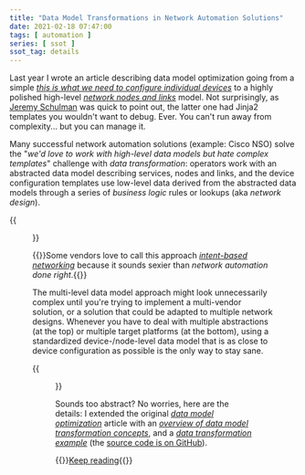 ```yaml
---
title: "Data Model Transformations in Network Automation Solutions"
date: 2021-02-18 07:47:00
tags: [ automation ]
series: [ ssot ]
ssot_tag: details
---
```

Last year I wrote an article describing data model optimization going from a simple *[this is what we need to configure individual devices](/kb/DataModels/index/)* to a highly polished high-level *[network nodes and links](/kb/DataModels/40-Link%20Prefixes.html)* model. Not surprisingly, as [Jeremy Schulman](https://www.ipspace.net/Author:Jeremy_Schulman) was quick to point out, the latter one had Jinja2 templates you wouldn't want to debug. Ever. You can't run away from complexity... but you can manage it.

Many successful network automation solutions (example: Cisco NSO) solve the "*we'd love to work with high-level data models but hate complex templates*" challenge with *data transformation*: operators work with an abstracted data model describing services, nodes and links, and the device configuration templates use low-level data derived from the abstracted data models through a series of *business logic* rules or lookups (aka *network design*). 
<!--more-->
{{<figure src="/2021/02/dm-magic.png" caption="High-level overview of the process">}}

{{<note>}}Some vendors love to call this approach *[intent-based networking](/tag/intent-based-networking/)* because it sounds sexier than *network automation done right*.{{</note>}}

The multi-level data model approach might look unnecessarily complex until you're trying to implement a multi-vendor solution, or a solution that could be adapted to multiple network designs. Whenever you have to deal with multiple abstractions (at the top) or multiple target platforms (at the bottom), using a standardized device-/node-level data model that is as close to device configuration as possible is the only way to stay sane.

{{<figure src="/2021/02/dm-multi-platform.png" caption="Multi-platform automation solution">}}

Sounds too abstract? No worries, here are the details: I extended the original *[data model optimization](/kb/DataModels/)* article with an *[overview of data model transformation concepts](/kb/DataModels/65-Data-Transformation/)*, and a *[data transformation example](/kb/DataModels/66-Transformation-Example/)* (the [source code is on GitHub](https://github.com/ipspace/ansible-examples/tree/master/Data-Models/Transformation)).

{{<jump>}}[Keep reading](/kb/DataModels/65-Data-Transformation/){{</jump>}}
